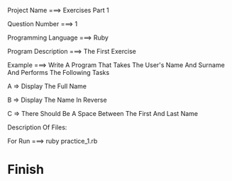 Project Name ===> Exercises Part 1

Question Number ===> 1

Programming Language ===> Ruby

Program Description ===> The First Exercise

Example ===> Write A Program That Takes The User's Name And Surname And Performs The Following Tasks

A => Display The Full Name

B => Display The Name In Reverse

C => There Should Be A Space Between The First And Last Name

Description Of Files:

For Run ===> ruby practice_1.rb

# Finish
